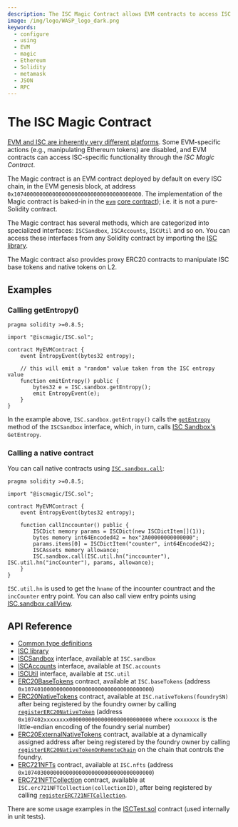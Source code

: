```yaml
---
description: The ISC Magic Contract allows EVM contracts to access ISC functionality.
image: /img/logo/WASP_logo_dark.png
keywords:
  - configure
  - using
  - EVM
  - magic
  - Ethereum
  - Solidity
  - metamask
  - JSON
  - RPC
---
```


# The ISC Magic Contract

[EVM and ISC are inherently very different platforms](compatibility.md).
Some EVM-specific actions (e.g., manipulating Ethereum tokens) are disabled, and EVM contracts can access ISC-specific
functionality through the _ISC Magic Contract_.

The Magic contract is an EVM contract deployed by default on every ISC chain, in the EVM genesis block, at
address `0x1074000000000000000000000000000000000000`.
The implementation of the Magic contract is baked-in in
the [`evm`](/learn/smart-contracts/core_concepts/core_contracts/evm) [core contract](/learn/smart-contracts/core_concepts/core_contracts/overview));
i.e. it is not a pure-Solidity contract.

The Magic contract has several methods, which are categorized into specialized
interfaces: `ISCSandbox`, `ISCAccounts`, `ISCUtil` and so on.
You can access these interfaces from any Solidity contract by importing
the [ISC library](https://github.com/iotaledger/wasp/blob/develop/packages/vm/core/evm/iscmagic/ISC.sol).

The Magic contract also provides proxy ERC20 contracts to manipulate ISC base
tokens and native tokens on L2.

## Examples

### Calling getEntropy()

```solidity
pragma solidity >=0.8.5;

import "@iscmagic/ISC.sol";

contract MyEVMContract {
    event EntropyEvent(bytes32 entropy);

    // this will emit a "random" value taken from the ISC entropy value
    function emitEntropy() public {
        bytes32 e = ISC.sandbox.getEntropy();
        emit EntropyEvent(e);
    }
}
```

In the example above, `ISC.sandbox.getEntropy()` calls the
[`getEntropy`](https://github.com/iotaledger/wasp/blob/develop/packages/vm/core/evm/iscmagic/ISCSandbox.sol#L20)
method of the `ISCSandbox` interface, which, in turn,
calls [ISC Sandbox's](/learn/smart-contracts/core_concepts/sandbox) `GetEntropy`.

### Calling a native contract

You can call native contracts using [`ISC.sandbox.call`](https://github.com/iotaledger/wasp/blob/develop/packages/vm/core/evm/iscmagic/ISCSandbox.sol#L56):

```solidity
pragma solidity >=0.8.5;

import "@iscmagic/ISC.sol";

contract MyEVMContract {
    event EntropyEvent(bytes32 entropy);

    function callInccounter() public {
        ISCDict memory params = ISCDict(new ISCDictItem[](1));
        bytes memory int64Encoded42 = hex"2A00000000000000";
        params.items[0] = ISCDictItem("counter", int64Encoded42);
        ISCAssets memory allowance;
        ISC.sandbox.call(ISC.util.hn("inccounter"), ISC.util.hn("incCounter"), params, allowance);
    }
}
```

`ISC.util.hn` is used to get the `hname` of the incounter countract and the
`incCounter` entry point. You can also call view entry points using
[ISC.sandbox.callView](https://github.com/iotaledger/wasp/blob/develop/packages/vm/core/evm/iscmagic/ISCSandbox.sol#L59).

## API Reference

- [Common type definitions](https://github.com/iotaledger/wasp/blob/develop/packages/vm/core/evm/iscmagic/ISCTypes.sol)
- [ISC library](https://github.com/iotaledger/wasp/blob/develop/packages/vm/core/evm/iscmagic/ISC.sol)
- [ISCSandbox](https://github.com/iotaledger/wasp/blob/develop/packages/vm/core/evm/iscmagic/ISCSandbox.sol)
  interface, available at `ISC.sandbox`
- [ISCAccounts](https://github.com/iotaledger/wasp/blob/develop/packages/vm/core/evm/iscmagic/ISCAccounts.sol)
  interface, available at `ISC.accounts`
- [ISCUtil](https://github.com/iotaledger/wasp/blob/develop/packages/vm/core/evm/iscmagic/ISCUtil.sol)
  interface, available at `ISC.util`
- [ERC20BaseTokens](https://github.com/iotaledger/wasp/blob/develop/packages/vm/core/evm/iscmagic/ERC20BaseTokens.sol)
  contract, available at `ISC.baseTokens`
  (address `0x1074010000000000000000000000000000000000`)
- [ERC20NativeTokens](https://github.com/iotaledger/wasp/blob/develop/packages/vm/core/evm/iscmagic/ERC20NativeTokens.sol)
  contract, available at `ISC.nativeTokens(foundrySN)` after being registered
  by the foundry owner by calling
  [`registerERC20NativeToken`](/learn/smart-contracts/core_concepts/core_contracts/evm#registerERC20NativeToken)
  (address `0x107402xxxxxxxx00000000000000000000000000` where `xxxxxxxx` is the
  little-endian encoding of the foundry serial number)
- [ERC20ExternalNativeTokens](https://github.com/iotaledger/wasp/blob/develop/packages/vm/core/evm/iscmagic/ERC20ExternalNativeTokens.sol)
  contract, available at a dynamically assigned address after being registered
  by the foundry owner by calling
  [`registerERC20NativeTokenOnRemoteChain`](/learn/smart-contracts/core_concepts/core_contracts/evm#registerERC20NativeTokenOnRemoteChain)
  on the chain that controls the foundry.
- [ERC721NFTs](https://github.com/iotaledger/wasp/blob/develop/packages/vm/core/evm/iscmagic/ERC721NFTs.sol)
  contract, available at `ISC.nfts`
  (address `0x1074030000000000000000000000000000000000`)
- [ERC721NFTCollection](https://github.com/iotaledger/wasp/blob/develop/packages/vm/core/evm/iscmagic/ERC721NFTCollection.sol)
  contract, available at `ISC.erc721NFTCollection(collectionID)`, after being
  registered by calling [`registerERC721NFTCollection`](/learn/smart-contracts/core_concepts/core_contracts/evm#registerERC721NFTCollection).

There are some usage examples in
the [ISCTest.sol](https://github.com/iotaledger/wasp/blob/develop/packages/evm/evmtest/ISCTest.sol) contract (used
internally in unit tests).
